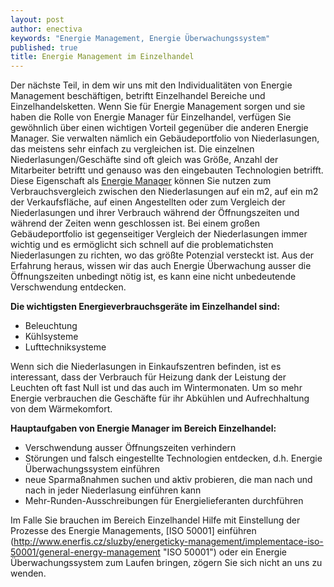 ```yaml
---
layout: post
author: enectiva
keywords: "Energie Management, Energie Überwachungssystem"
published: true
title: Energie Management im Einzelhandel
---
```




Der nächste Teil, in dem wir uns mit den Individualitäten von Energie Management beschäftigen, betriftt Einzelhandel Bereiche und Einzelhandelsketten. Wenn Sie für Energie Management sorgen und sie haben die Rolle von Energie Manager für Einzelhandel, verfügen Sie gewöhnlich über einen wichtigen Vorteil gegenüber die anderen Energie Manager. Sie verwalten nämlich ein Gebäudeportfolio von Niederlasungen, das meistens sehr einfach zu vergleichen ist. Die einzelnen Niederlasungen/Geschäfte sind oft gleich was Größe, Anzahl der Mitarbeiter betriftt und genauso was den eingebauten Technologien betrifft. Diese Eigenschaft als [Energie Manager](http://www.enerfis.cz/sluzby/energeticky-management/externi-energetik "Externer Energetik") können Sie nutzen zum Verbrauchsvergleich zwischen den Niederlasungen auf ein m2, auf ein m2 der Verkaufsfläche, auf einen Angestellten oder zum Vergleich der Niederlasungen und ihrer Verbrauch während der Öffnungszeiten und während der Zeiten wenn geschlossen ist. Bei einem großen Gebäudeportfolio ist gegenseitiger Vergleich der Niederlasungen immer wichtig und es ermöglicht sich schnell auf die problematichsten Niederlasungen zu richten, wo das größte Potenzial versteckt ist. Aus der Erfahrung heraus, wissen wir das auch Energie Überwachung ausser die Öffnungszeiten unbedingt nötig ist, es kann eine nicht unbedeutende Verschwendung entdecken.

**Die wichtigsten Energieverbrauchsgeräte im Einzelhandel sind:**
- Beleuchtung
- Kühlsysteme
- Lufttechniksysteme

Wenn sich die Niederlasungen in Einkaufszentren befinden, ist es interessant, dass der Verbrauch für Heizung dank der Leistung der Leuchten oft fast Null ist und das auch im Wintermonaten. Um so mehr Energie verbrauchen die Geschäfte für ihr Abkühlen und Aufrechhaltung von dem Wärmekomfort.

**Hauptaufgaben von Energie Manager im Bereich Einzelhandel:**
- Verschwendung ausser Öffnungszeiten verhindern
- Störungen und falsch eingestellte Technologien entdecken, d.h. Energie Überwachungssystem einführen
- neue Sparmaßnahmen suchen und aktiv probieren, die man nach und nach in jeder Niederlasung einführen kann
- Mehr-Runden-Ausschreibungen für Energielieferanten durchführen

Im Falle Sie brauchen im Bereich Einzelhandel Hilfe mit Einstellung der Prozesse des Energie Managements, [ISO 50001] einführen (http://www.enerfis.cz/sluzby/energeticky-management/implementace-iso-50001/general-energy-management "ISO 50001") oder ein Energie Überwachungssystem zum Laufen bringen, zögern Sie sich nicht an uns zu wenden.
